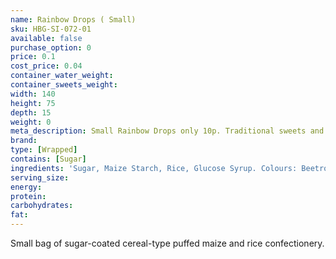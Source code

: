 ```yaml
---
name: Rainbow Drops ( Small)
sku: HBG-SI-072-01
available: false
purchase_option: 0
price: 0.1
cost_price: 0.04
container_water_weight: 
container_sweets_weight: 
width: 140
height: 75
depth: 15
weight: 0
meta_description: Small Rainbow Drops only 10p. Traditional sweets and more at Humbugs Confectionery Store. Specialists in satisfying your sweet tooth!
brand: 
type: [Wrapped]
contains: [Sugar]
ingredients: 'Sugar, Maize Starch, Rice, Glucose Syrup. Colours: Beetroot, Carmine Extract, Copper Chlorophyll, Lutein, Paprika Extract'
serving_size: 
energy: 
protein: 
carbohydrates: 
fat: 
---
```

Small bag of sugar-coated cereal-type puffed maize and rice confectionery.